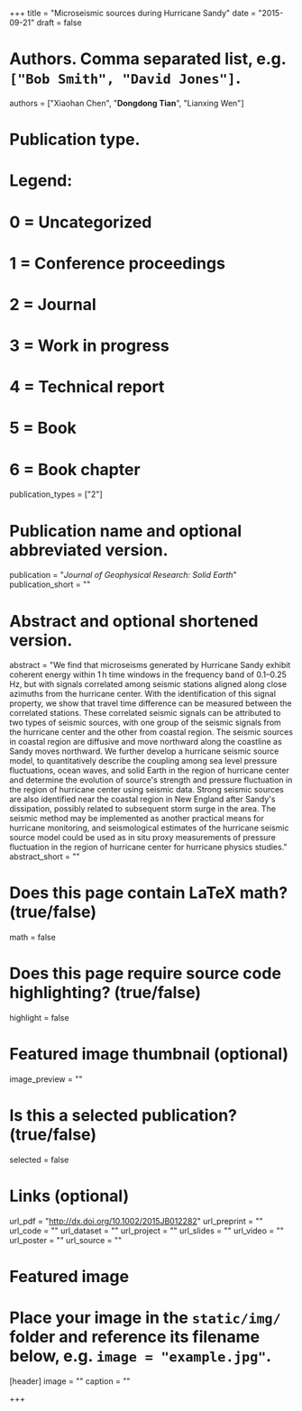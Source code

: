 +++
title = "Microseismic sources during Hurricane Sandy"
date = "2015-09-21"
draft = false

# Authors. Comma separated list, e.g. `["Bob Smith", "David Jones"]`.
authors = ["Xiaohan Chen", "**Dongdong Tian**", "Lianxing Wen"]

# Publication type.
# Legend:
# 0 = Uncategorized
# 1 = Conference proceedings
# 2 = Journal
# 3 = Work in progress
# 4 = Technical report
# 5 = Book
# 6 = Book chapter
publication_types = ["2"]

# Publication name and optional abbreviated version.
publication = "*Journal of Geophysical Research: Solid Earth*"
publication_short = ""

# Abstract and optional shortened version.
abstract = "We find that microseisms generated by Hurricane Sandy exhibit coherent energy within 1 h time windows in the frequency band of 0.1–0.25 Hz, but with signals correlated among seismic stations aligned along close azimuths from the hurricane center. With the identification of this signal property, we show that travel time difference can be measured between the correlated stations. These correlated seismic signals can be attributed to two types of seismic sources, with one group of the seismic signals from the hurricane center and the other from coastal region. The seismic sources in coastal region are diffusive and move northward along the coastline as Sandy moves northward. We further develop a hurricane seismic source model, to quantitatively describe the coupling among sea level pressure fluctuations, ocean waves, and solid Earth in the region of hurricane center and determine the evolution of source's strength and pressure fluctuation in the region of hurricane center using seismic data. Strong seismic sources are also identified near the coastal region in New England after Sandy's dissipation, possibly related to subsequent storm surge in the area. The seismic method may be implemented as another practical means for hurricane monitoring, and seismological estimates of the hurricane seismic source model could be used as in situ proxy measurements of pressure fluctuation in the region of hurricane center for hurricane physics studies."
abstract_short = ""

# Does this page contain LaTeX math? (true/false)
math = false

# Does this page require source code highlighting? (true/false)
highlight = false

# Featured image thumbnail (optional)
image_preview = ""

# Is this a selected publication? (true/false)
selected = false

# Links (optional)
url_pdf = "http://dx.doi.org/10.1002/2015JB012282"
url_preprint = ""
url_code = ""
url_dataset = ""
url_project = ""
url_slides = ""
url_video = ""
url_poster = ""
url_source = ""

# Featured image
# Place your image in the `static/img/` folder and reference its filename below, e.g. `image = "example.jpg"`.
[header]
image = ""
caption = ""

+++
